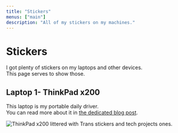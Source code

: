 ```yaml
---
title: "Stickers"
menus: ["main"]
description: "All of my stickers on my machines."
---
```


# Stickers

I got plenty of stickers on my laptops and other devices.  
This page serves to show those.

## Laptop 1- ThinkPad x200

This laptop is my portable daily driver.  
You can read more about it in [the dedicated blog post](/blog/2023/03/10/using-an-old-laptop/).

![ThinkPad x200 littered with Trans stickers and tech projects ones.](https://bm.777.tf/web/stick/x200stickers.avif)
